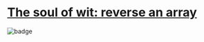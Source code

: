 # [The soul of wit: reverse an array](https://www.codewars.com/kata/59b81886460387d8fc000043)

![badge](https://www.codewars.com/users/csantosr/badges/small)
